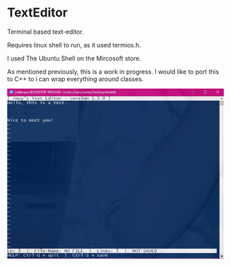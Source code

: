 # TextEditor
Terminal based text-editor.


Requires linux shell to run, as it used termios.h.


I used The Ubuntu Shell on the Mircosoft store.


As mentioned previously, this is a work in progress. I would like to port this to C++ to i can wrap everything around classes. 


![alt text](https://github.com/JoeBoiii72/TextEditor/blob/master/screenshots/Capture.jpg)
